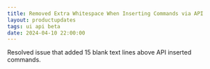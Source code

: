 ```yaml
---
title: Removed Extra Whitespace When Inserting Commands via API
layout: productupdates
tags: ui api beta
date: 2024-04-10 22:00:00
---
```

Resolved issue that added 15 blank text lines above API inserted commands. 
